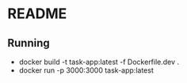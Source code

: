 # README

## Running
- docker build -t task-app:latest -f Dockerfile.dev .
- docker run -p 3000:3000 task-app:latest


